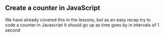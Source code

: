 ## Create a counter in JavaScript

We have already covered this in the lessons, but as an easy recap try to code a counter in Javascript
It should go up as time goes by in intervals of 1 second